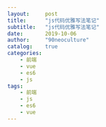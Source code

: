 ```yaml
---
layout:     post
title:      "js代码优雅写法笔记"
subtitle:   "js代码优雅写法笔记"
date:       2019-10-06
author:     "90neoculture"
catalog:    true
categories: 
    - 前端
    - vue
    - es6
    - js
tags:
    - 前端
    - js
    - es6
    - vue
---
```


